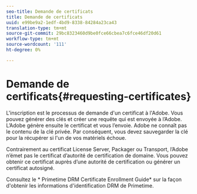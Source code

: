 ```yaml
---
seo-title: Demande de certificats
title: Demande de certificats
uuid: e99be9a2-1edf-4bd9-8338-84284a23ca43
translation-type: tm+mt
source-git-commit: 29bc8323460d9be0fce66cbea7c6fce46df20d61
workflow-type: tm+mt
source-wordcount: '111'
ht-degree: 0%

---
```



# Demande de certificats{#requesting-certificates}

L&#39;inscription est le processus de demande d&#39;un certificat à l&#39;Adobe. Vous pouvez générer des clés et créer une requête qui est envoyée à l’Adobe. L’Adobe génère ensuite le certificat et vous l’envoie. Adobe ne connaît pas le contenu de la clé privée. Par conséquent, vous devez sauvegarder la clé pour la récupérer si l&#39;un de vos matériels échoue.

Contrairement au certificat License Server, Packager ou Transport, l’Adobe n’émet pas le certificat d’autorité de certification de domaine. Vous pouvez obtenir ce certificat auprès d’une autorité de certification ou générer un certificat autosigné.

Consultez le * Primetime DRM Certificate Enrollment Guide* sur la façon d&#39;obtenir les informations d&#39;identification DRM de Primetime.
